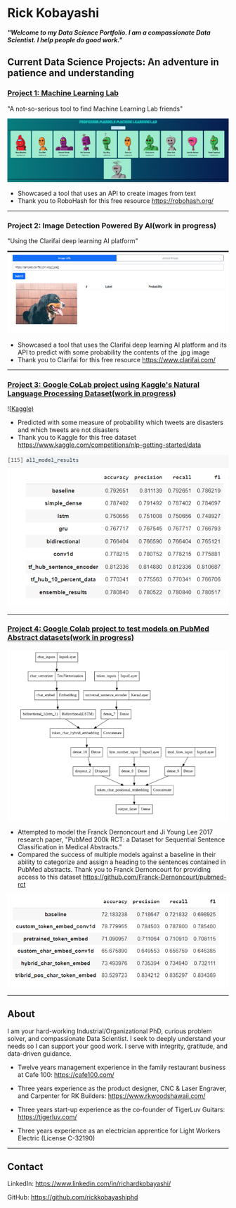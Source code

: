 # **Rick Kobayashi**
**_"Welcome to my Data Science Portfolio. I am a compassionate Data Scientist. I help people do good work."_**

## Current Data Science Projects: An adventure in patience and understanding

### [Project 1: Machine Learning Lab](https://github.com/rickkobayashiphd/mandel)

"A not-so-serious tool to find Machine Learning Lab friends"

![Professor Mandel's Machine Learning Lab](images/lab.png)

* Showcased a tool that uses an API to create images from text
* Thank you to RoboHash for this free resource https://robohash.org/

---
### Project 2: Image Detection Powered By AI(work in progress)

"Using the Clarifai deep learning AI platform"

![Clarifai API](images/clarifai.png)

* Showcased a tool that uses the Clarifai deep learning AI platform and its API to predict with some probability the contents of the .jpg image
* Thank you to Clarifai for this free resource https://www.clarifai.com/

---
### [Project 3: Google CoLab project using Kaggle's Natural Language Processing Dataset(work in progress)](https://github.com/rickkobayashiphd/nlp)

![[Kaggle)](images/kaggle.png)

* Predicted with some measure of probability which tweets are disasters and which tweets are not disasters
* Thank you to Kaggle for this free dataset https://www.kaggle.com/competitions/nlp-getting-started/data


![Results](images/encoder.png "Model Comparison")

---
### [Project 4: Google Colab project to test models on PubMed Abstract datasets(work in progress)](https://github.com/rickkobayashiphd/pubmed)

![Model](images/model.png "Logo Title")

* Attempted to model the Franck Dernoncourt and Ji Young Lee 2017 research paper, "PubMed 200k RCT: a Dataset for Sequential Sentence Classification in Medical Abstracts." 
* Compared the success of multiple models against a baseline in their ability to categorize and assign a heading to the sentences contained in PubMed abstracts.
 Thank you to Franck Dernoncourt for providing access to this dataset https://github.com/Franck-Dernoncourt/pubmed-rct

![Results](images/tribrid.png "Model Comparison")

---

## **About**

I am your hard-working Industrial/Organizational PhD, curious problem solver, and compassionate Data Scientist.
I seek to deeply understand your needs so I can support your good work. 
I serve with integrity, gratitude, and data-driven guidance.

* Twelve years management experience in the family restaurant business at Cafe 100: https://cafe100.com/

* Three years experience as the product designer, CNC & Laser Engraver, and Carpenter for RK Builders: https://www.rkwoodshawaii.com/

* Three years start-up experience as the co-founder of TigerLuv Guitars: https://tigerluv.com/

* Three years experience as an electrician apprentice for Light Workers Electric (License C-32190)

---

## **Contact**

LinkedIn: https://www.linkedin.com/in/richardkobayashi/

GitHub: https://github.com/rickkobayashiphd

